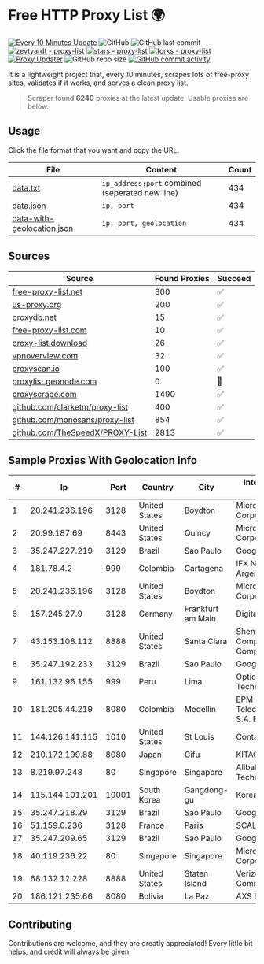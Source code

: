 
# Free HTTP Proxy List 🌍

[![Every 10 Minutes Update](https://github.com/mertguvencli/http-proxy-list/actions/workflows/main.yml/badge.svg?branch=main)](https://github.com/mertguvencli/http-proxy-list/actions/workflows/main.yml)
![GitHub](https://img.shields.io/github/license/mertguvencli/http-proxy-list)
![GitHub last commit](https://img.shields.io/github/last-commit/mertguvencli/http-proxy-list)
[![zevtyardt - proxy-list](https://img.shields.io/static/v1?label=zevtyardt&message=proxy-list&color=blue&logo=github)](https://github.com/zevtyardt/proxy-list "Go to GitHub repo")
[![stars - proxy-list](https://img.shields.io/github/stars/zevtyardt/proxy-list?style=social)](https://github.com/zevtyardt/proxy-list)
[![forks - proxy-list](https://img.shields.io/github/forks/zevtyardt/proxy-list?style=social)](https://github.com/zevtyardt/proxy-list)
[![Proxy Updater](https://github.com/zevtyardt/proxy-list/workflows/Proxy%20Updater/badge.svg)](https://github.com/zevtyardt/proxy-list/actions?query=workflow:"Proxy+Updater")
![GitHub repo size](https://img.shields.io/github/repo-size/zevtyardt/proxy-list)
[![GitHub commit activity](https://img.shields.io/github/commit-activity/m/zevtyardt/proxy-list?logo=commits)](https://github.com/zevtyardt/proxy-list/commits/main)

It is a lightweight project that, every 10 minutes, scrapes lots of free-proxy sites, validates if it works, and serves a clean proxy list.

> Scraper found **6240** proxies at the latest update. Usable proxies are below.

## Usage

Click the file format that you want and copy the URL.

|File|Content|Count|
|----|-------|-----|
|[data.txt](https://raw.githubusercontent.com/mertguvencli/http-proxy-list/main/proxy-list/data.txt)|`ip_address:port` combined (seperated new line)|434|
|[data.json](https://raw.githubusercontent.com/mertguvencli/http-proxy-list/main/proxy-list/data.json)|`ip, port`|434|
|[data-with-geolocation.json](https://raw.githubusercontent.com/mertguvencli/http-proxy-list/main/proxy-list/data-with-geolocation.json)|`ip, port, geolocation`|434|

## Sources

|Source|Found Proxies|Succeed|
|------|-------------|-------|
|[free-proxy-list.net](https://free-proxy-list.net)|300|✅|
|[us-proxy.org](https://www.us-proxy.org)|200|✅|
|[proxydb.net](http://proxydb.net)|15|✅|
|[free-proxy-list.com](https://free-proxy-list.com/?page=&port=&type%5B%5D=http&type%5B%5D=https&up_time=0&search=Search)|10|✅|
|[proxy-list.download](https://www.proxy-list.download/HTTP)|26|✅|
|[vpnoverview.com](https://vpnoverview.com/privacy/anonymous-browsing/free-proxy-servers)|32|✅|
|[proxyscan.io](https://www.proxyscan.io)|100|✅|
|[proxylist.geonode.com](https://proxylist.geonode.com/api/proxy-list?limit=300&page=1&sort_by=lastChecked&sort_type=desc&protocols=http,https)|0|🚫|
|[proxyscrape.com](https://api.proxyscrape.com/v2/?request=displayproxies&protocol=http&timeout=10000&country=all&ssl=all&anonymity=all)|1490|✅|
|[github.com/clarketm/proxy-list](https://raw.githubusercontent.com/clarketm/proxy-list/master/proxy-list-raw.txt)|400|✅|
|[github.com/monosans/proxy-list](https://raw.githubusercontent.com/monosans/proxy-list/main/proxies/http.txt)|854|✅|
|[github.com/TheSpeedX/PROXY-List](https://raw.githubusercontent.com/TheSpeedX/PROXY-List/master/http.txt)|2813|✅|


## Sample Proxies With Geolocation Info

|#|Ip|Port|Country|City|Internet Service Provider|
|-|--|----|-------|----|-------------------------|
|1|20.241.236.196|3128|United States|Boydton|Microsoft Corporation|
|2|20.99.187.69|8443|United States|Quincy|Microsoft Corporation|
|3|35.247.227.219|3129|Brazil|Sao Paulo|Google LLC|
|4|181.78.4.2|999|Colombia|Cartagena|IFX Networks Argentina S.R.L|
|5|20.241.236.196|3128|United States|Boydton|Microsoft Corporation|
|6|157.245.27.9|3128|Germany|Frankfurt am Main|DigitalOcean, LLC|
|7|43.153.108.112|8888|United States|Santa Clara|Shenzhen Tencent Computer Systems Company Limited|
|8|35.247.192.233|3129|Brazil|Sao Paulo|Google LLC|
|9|161.132.96.155|999|Peru|Lima|Optical Technologies S.A.C.|
|10|181.205.44.219|8080|Colombia|Medellín|EPM Telecomunicaciones S.A. E.S.P.|
|11|144.126.141.115|1010|United States|St Louis|Contabo Inc.|
|12|210.172.199.88|8080|Japan|Gifu|KITAGATA|
|13|8.219.97.248|80|Singapore|Singapore|Alibaba (US) Technology Co., Ltd.|
|14|115.144.101.201|10001|South Korea|Gangdong-gu|Korea Telecom|
|15|35.247.218.29|3129|Brazil|Sao Paulo|Google LLC|
|16|51.159.0.236|3128|France|Paris|SCALEWAY|
|17|35.247.209.65|3129|Brazil|Sao Paulo|Google LLC|
|18|40.119.236.22|80|Singapore|Singapore|Microsoft Corporation|
|19|68.132.12.228|8888|United States|Staten Island|Verizon Communications|
|20|186.121.235.66|8080|Bolivia|La Paz|AXS Bolivia S. A.|



## Contributing

Contributions are welcome, and they are greatly appreciated! Every
little bit helps, and credit will always be given.

